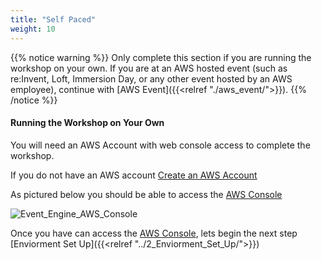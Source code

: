 ```yaml
---
title: "Self Paced"
weight: 10
---
```


{{% notice warning %}}
Only complete this section if you are running the workshop on your own. If you are at an AWS hosted event (such as re:Invent,
Loft, Immersion Day, or any other event hosted by an AWS employee), continue with [AWS Event]({{<relref "./aws_event/">}}).
{{% /notice %}}

#### Running the Workshop on Your Own

You will need an AWS Account with web console access to complete the workshop. 

If you do not have an AWS account [Create an AWS Account](https://aws.amazon.com/getting-started/)

As pictured below you should be able to access the [AWS Console](https://console.aws.amazon.com/)

![Event_Engine_AWS_Console](/images/open-search-log-analytics/event_engine_5.png)

Once you have can access the [AWS Console](https://console.aws.amazon.com/), lets begin the next step [Enviorment Set Up]({{<relref "../2_Enviorment_Set_Up/">}})